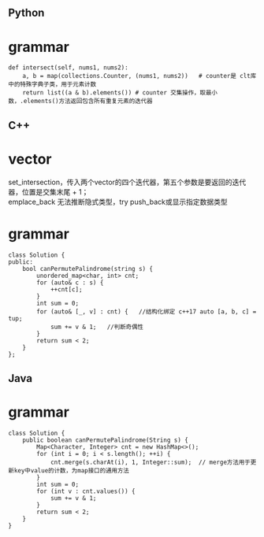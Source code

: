 ## Python
# grammar
```
def intersect(self, nums1, nums2):
    a, b = map(collections.Counter, (nums1, nums2))   # counter是 clt库中的特殊字典子类，用于元素计数
    return list((a & b).elements()) # counter 交集操作，取最小数，.elements()方法返回包含所有重复元素的迭代器
```

## C++   
# vector       
set_intersection，传入两个vector的四个迭代器，第五个参数是要返回的迭代器，位置是交集末尾 + 1；        
emplace_back 无法推断隐式类型，try push_back或显示指定数据类型

# grammar
```
class Solution {
public:
    bool canPermutePalindrome(string s) {
        unordered_map<char, int> cnt;
        for (auto& c : s) {
            ++cnt[c];
        }
        int sum = 0;
        for (auto& [_, v] : cnt) {   //结构化绑定 c++17 auto [a, b, c] = tup;
            sum += v & 1;   //判断奇偶性
        }
        return sum < 2;
    }
};
```

## Java
# grammar
```
class Solution {
    public boolean canPermutePalindrome(String s) {
        Map<Character, Integer> cnt = new HashMap<>();
        for (int i = 0; i < s.length(); ++i) {
            cnt.merge(s.charAt(i), 1, Integer::sum);  // merge方法用于更新key中value的计数，为map接口的通用方法
        }
        int sum = 0;
        for (int v : cnt.values()) {
            sum += v & 1;
        }
        return sum < 2;
    }
}
```
